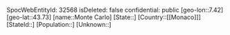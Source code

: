﻿---
location: [43.73,7.42]
type: City
tags:
- geo/City

---
SpocWebEntityId: 32568
isDeleted: false
confidential: public
[geo-lon::7.42]
[geo-lat::43.73]
[name::Monte Carlo]
[State::]
[Country::[[Monaco]]]
[StateId::]
[Population::]
[Unknown::]

